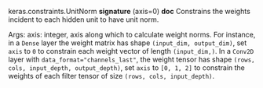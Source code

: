 keras.constraints.UnitNorm
__signature__
(axis=0)
__doc__
Constrains the weights incident to each hidden unit to have unit norm.

Args:
    axis: integer, axis along which to calculate weight norms.
        For instance, in a `Dense` layer the weight matrix
        has shape `(input_dim, output_dim)`,
        set `axis` to `0` to constrain each weight vector
        of length `(input_dim,)`.
        In a `Conv2D` layer with `data_format="channels_last"`,
        the weight tensor has shape
        `(rows, cols, input_depth, output_depth)`,
        set `axis` to `[0, 1, 2]`
        to constrain the weights of each filter tensor of size
        `(rows, cols, input_depth)`.
